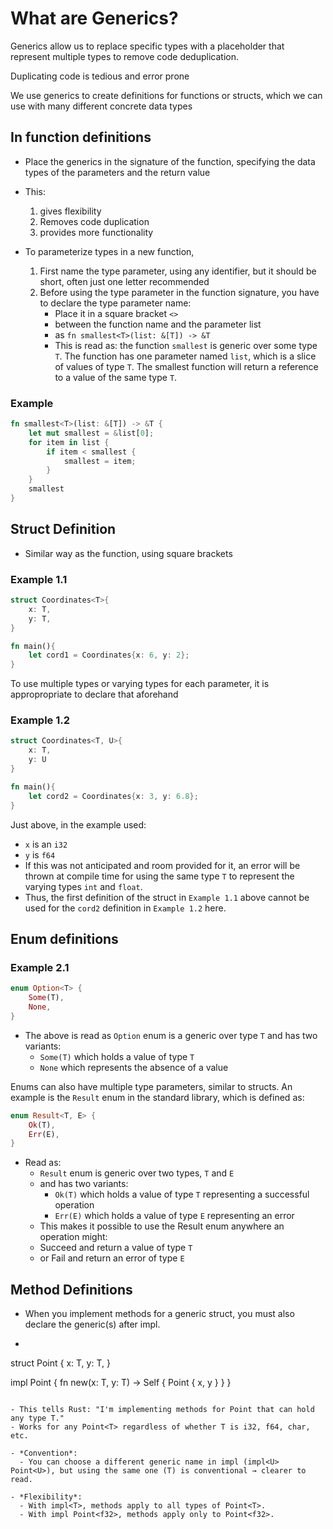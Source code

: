 # What are Generics?
Generics allow us to replace specific types with a placeholder that represent multiple types to 
remove code deduplication.

Duplicating code is tedious and error prone

We use generics to create definitions for functions or structs, which we can use with many different concrete data types

## In function definitions
- Place the generics in the signature of the function, specifying the data types of the parameters
and the return value
- This:
  1. gives flexibility
  2. Removes code duplication
  3. provides more functionality

- To parameterize types in a new function, 
  1. First name the type parameter, using any identifier, but it should be short, often just one letter recommended
  2. Before using the type parameter in the function signature, you have to declare the type parameter name:
     - Place it in a square bracket `<>`
     - between the function name and the parameter list
     - as `fn smallest<T>(list: &[T]) -> &T`
     - This is read as: the function `smallest` is generic over some type `T`. The function has one parameter
     named `list`, which is a slice of values of type `T`. The smallest function will return a 
     reference to a value of the same type `T`.

### Example
```rust
fn smallest<T>(list: &[T]) -> &T {
    let mut smallest = &list[0];
    for item in list {
        if item < smallest {
            smallest = item;
        }
    }
    smallest
}
```

## Struct Definition
- Similar way as the function, using square brackets

### Example 1.1
```rust
struct Coordinates<T>{
    x: T, 
    y: T,
}

fn main(){
    let cord1 = Coordinates{x: 6, y: 2};
}
```

To use multiple types or varying types for each parameter, it is appropropriate to declare that aforehand

### Example 1.2
```rust
struct Coordinates<T, U>{
    x: T, 
    y: U
}

fn main(){
    let cord2 = Coordinates{x: 3, y: 6.8};
}
```

Just above, in the example used:
- `x` is an `i32`
- `y` is `f64`
- If this was not anticipated and room provided for it, an error will be thrown at compile time
for using the same type `T` to represent the varying types `int` and `float`.
- Thus, the first definition of the struct in `Example 1.1` above cannot be used for the `cord2` definition
in `Example 1.2` here.

## Enum definitions

### Example 2.1
```rust
enum Option<T> {
    Some(T),
    None,
}
```
- The above is read as `Option` enum is a generic over type `T` and has two variants:
  - `Some(T)` which holds a value of type `T`
  - `None` which represents the absence of a value

Enums can also have multiple type parameters, similar to structs.
An example is the `Result` enum in the standard library, which is defined as:
```rust
enum Result<T, E> {
    Ok(T),
    Err(E),
} 
```
- Read as: 
  - `Result` enum is generic over two types, `T` and `E`
  - and has two variants:
    - `Ok(T)` which holds a value of type `T` representing a successful operation
    - `Err(E)` which holds a value of type `E` representing an error
  - This makes it possible to use the Result enum anywhere an operation might:
   - Succeed and return a value of type `T`
   - or Fail and return an error of type `E`


## Method Definitions
- When you implement methods for a generic struct, you must also declare the generic(s) after impl.
- ```rust
struct Point<T> {
    x: T,
    y: T,
}

impl<T> Point<T> {
    fn new(x: T, y: T) -> Self {
        Point { x, y }
    }
}
```

- This tells Rust: "I'm implementing methods for Point that can hold any type T."
- Works for any Point<T> regardless of whether T is i32, f64, char, etc.

- *Convention*:
  - You can choose a different generic name in impl (impl<U> Point<U>), but using the same one (T) is conventional → clearer to read.

- *Flexibility*:
  - With impl<T>, methods apply to all types of Point<T>.
  - With impl Point<f32>, methods apply only to Point<f32>.